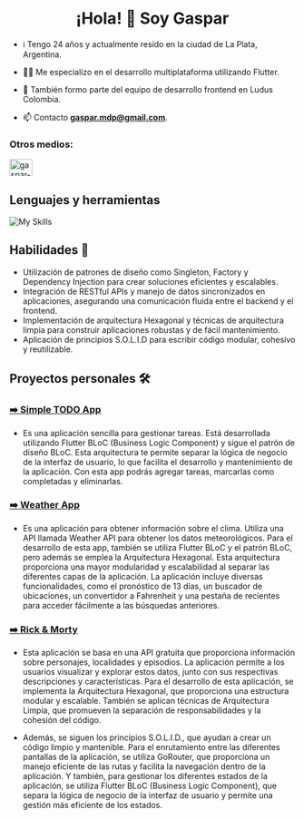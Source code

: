 
<h1 align="center">¡Hola! 👋 Soy Gaspar</h1>

- ℹ️ Tengo 24 años y actualmente resido en la ciudad de La Plata, Argentina.
- 👨‍💻 Me especializo en el desarrollo multiplataforma utilizando Flutter.
- 💼 También formo parte del equipo de desarrollo frontend en Ludus Colombia.

- 📫 Contacto **gaspar.mdp@gmail.com**.

<h3 align="left">Otros medios:</h3>
<p align="left">
<a href="https://www.linkedin.com/in/gasparsuarezzarg" target="blank"><img align="center" src="https://raw.githubusercontent.com/rahuldkjain/github-profile-readme-generator/master/src/images/icons/Social/linked-in-alt.svg" alt="gaspar-suarez" height="30" width="40" /></a>

 ## Lenguajes y herramientas

![My Skills](https://skillicons.dev/icons?i=dart,flutter,git,postman,vscode)

## Habilidades  📖

 - Utilización de patrones de diseño como Singleton, Factory y Dependency Injection para crear soluciones eficientes y escalables.
 - Integración de RESTful APIs y manejo de datos sincronizados en aplicaciones, asegurando una comunicación fluida entre el backend y el frontend.
 - Implementación de arquitectura Hexagonal y técnicas de arquitectura limpia para construir aplicaciones robustas y de fácil mantenimiento.
 - Aplicación de principios S.O.L.I.D para escribir código modular, cohesivo y reutilizable.
   
 ## Proyectos personales  🛠️

 ### [➡️ Simple TODO App](https://github.com/gasparsuarez/todo_app)
 
 * Es una aplicación sencilla para gestionar tareas. Está desarrollada utilizando Flutter BLoC (Business Logic Component) y sigue el patrón de diseño BLoC. Esta arquitectura te permite separar la lógica de negocio de la interfaz de usuario, lo que facilita el desarrollo y mantenimiento de la aplicación. Con esta app podrás agregar tareas, marcarlas como completadas y eliminarlas.

### [➡️ Weather App](https://github.com/gasparsuarez/weather_app)
 * Es una aplicación para obtener información sobre el clima. Utiliza una API llamada Weather API para obtener los datos meteorológicos. Para el desarrollo de esta app, también se utiliza Flutter BLoC y el patrón BLoC, pero además se emplea la Arquitectura Hexagonal. Esta arquitectura proporciona una mayor modularidad y escalabilidad al separar las diferentes capas de la aplicación. La aplicación incluye diversas funcionalidades, como el pronóstico de 13 días, un buscador de ubicaciones, un convertidor a Fahrenheit y una pestaña de recientes para acceder fácilmente a las búsquedas anteriores.

### [➡️ Rick & Morty](https://github.com/gasparsuarez/rickandmorty_app)
* Esta aplicación se basa en una API gratuita que proporciona información sobre personajes, localidades y episodios. La aplicación permite a los usuarios visualizar y explorar estos datos, junto con sus respectivas descripciones y características. Para el desarrollo de esta aplicación, se implementa la Arquitectura Hexagonal, que proporciona una estructura modular y escalable. También se aplican técnicas de Arquitectura Limpia, que promueven la separación de responsabilidades y la cohesión del código.

* Además, se siguen los principios S.O.L.I.D., que ayudan a crear un código limpio y mantenible. Para el enrutamiento entre las diferentes pantallas de la aplicación, se utiliza GoRouter, que proporciona un manejo eficiente de las rutas y facilita la navegación dentro de la aplicación. Y también, para gestionar los diferentes estados de la aplicación, se utiliza Flutter BLoC (Business Logic Component), que separa la lógica de negocio de la interfaz de usuario y permite una gestión más eficiente de los estados.





